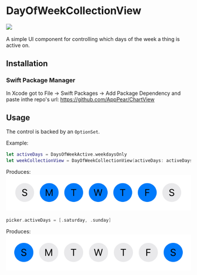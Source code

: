 # DayOfWeekCollectionView

![](https://github.com/zanew/DayOfWeekCollectionView/blob/master/weekpicker.gif)

A simple UI component for controlling which days of the week a thing is active on.

## Installation

### Swift Package Manager

In Xcode got to File -> Swift Packages -> Add Package Dependency and paste inthe repo's url: https://github.com/AppPear/ChartView

## Usage

The control is backed by an `OptionSet`.

Example:
```swift
let activeDays = DaysOfWeekActive.weekdaysOnly
let weekCollectionView = DayOfWeekCollectionView(activeDays: activeDays)
```
Produces:
![](weekdays.png)

```swift
picker.activeDays = [.saturday, .sunday]
```

Produces:
![](weekends.png)


